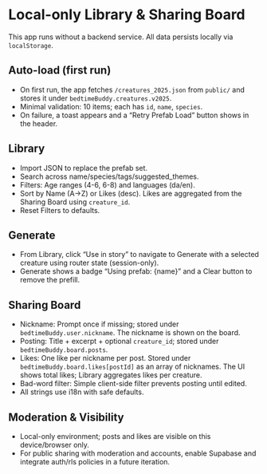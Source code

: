 # Local-only Library & Sharing Board

This app runs without a backend service. All data persists locally via `localStorage`.

## Auto-load (first run)

- On first run, the app fetches `/creatures_2025.json` from `public/` and stores it under `bedtimeBuddy.creatures.v2025`.
- Minimal validation: 10 items; each has `id`, `name`, `species`.
- On failure, a toast appears and a “Retry Prefab Load” button shows in the header.

## Library

- Import JSON to replace the prefab set.
- Search across name/species/tags/suggested_themes.
- Filters: Age ranges (4-6, 6-8) and languages (da/en).
- Sort by Name (A→Z) or Likes (desc). Likes are aggregated from the Sharing Board using `creature_id`.
- Reset Filters to defaults.

## Generate

- From Library, click “Use in story” to navigate to Generate with a selected creature using router state (session-only).
- Generate shows a badge “Using prefab: {name}” and a Clear button to remove the prefill.

## Sharing Board

- Nickname: Prompt once if missing; stored under `bedtimeBuddy.user.nickname`. The nickname is shown on the board.
- Posting: Title + excerpt + optional `creature_id`; stored under `bedtimeBuddy.board.posts`.
- Likes: One like per nickname per post. Stored under `bedtimeBuddy.board.likes[postId]` as an array of nicknames. The UI shows total likes; Library aggregates likes per creature.
- Bad-word filter: Simple client-side filter prevents posting until edited.
- All strings use i18n with safe defaults.

## Moderation & Visibility

- Local-only environment; posts and likes are visible on this device/browser only.
- For public sharing with moderation and accounts, enable Supabase and integrate auth/rls policies in a future iteration.
